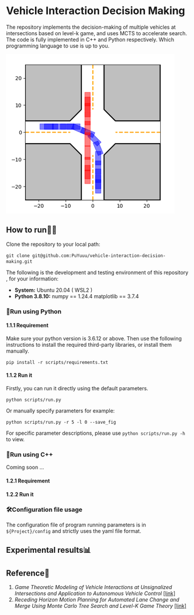 # Vehicle Interaction Decision Making

The repository implements the decision-making of multiple vehicles at intersections based on level-k game, and uses MCTS to accelerate search. The code is fully implemented in C++ and Python respectively. Which programming language to use is up to you.

![](./img/sample.png)

## How to run🏃‍♂️

Clone the repository to your local path:

```shell
git clone git@github.com:PuYuuu/vehicle-interaction-decision-making.git
```

The following is the development and testing environment of this repository , for your information:

- **System:** Ubuntu 20.04 ( WSL2 )
- **Python 3.8.10:** numpy == 1.24.4  matplotlib == 3.7.4

### 🐍Run using Python

#### 1.1.1 Requirement

Make sure your python version is 3.6.12 or above. Then use the following instructions to install the required third-party libraries, or install them manually.

```shell
pip install -r scripts/requirements.txt
```

#### 1.1.2 Run it

Firstly, you can run it directly using the default parameters.

```shell
python scripts/run.py
```

Or manually specify parameters for example:

```
python scripts/run.py -r 5 -l 0 --save_fig
```

For specific parameter descriptions, please use `python scripts/run.py -h` to view.

### 🦏Run using C++

Coming soon ...

#### 1.2.1 Requirement



#### 1.2.2 Run it



### 🛠Configuration file usage

The configuration file of program running parameters is in `${Project}/config` and strictly uses the yaml file format.

## Experimental results📊



## Reference📝

1. *Game Theoretic Modeling of Vehicle Interactions at Unsignalized Intersections and Application to Autonomous Vehicle Control* [[link]](https://ieeexplore.ieee.org/abstract/document/8430842)
2. *Receding Horizon Motion Planning for Automated Lane Change and Merge Using Monte Carlo Tree Search and Level-K Game Theory*  [[link]](https://ieeexplore.ieee.org/document/9147369)
